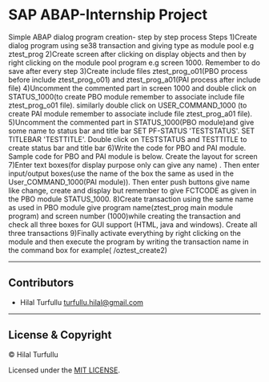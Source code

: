 # SAP ABAP-Internship Project
Simple ABAP dialog program creation- step by step process
Steps
1)Create dialog program using se38 transaction and giving type as module pool e.g ztest_prog
2)Create screen after clicking on display objects and then by right clicking on the module pool program e.g screen 1000. Remember to do save after every step
3)Create include files ztest_prog_o01(PBO process before include ztest_prog_o01) and ztest_prog_a01(PAI process after include file)
4)Uncomment the commented part in screen 1000 and double click on STATUS_1000(to create PBO module remember to associate include file ztest_prog_o01 file). similarly double click on USER_COMMAND_1000 (to create PAI module remember to associate include file ztest_prog_a01 file).
5)Uncomment the commented part in STATUS_1000(PBO module)and give some name to status bar and title bar
SET PF-STATUS 'TESTSTATUS'.
SET TITLEBAR 'TESTTITLE'.
Double click on TESTSTATUS and TESTTITLE to create status bar and title bar
6)Write the code for PBO and PAI module. Sample code for PBO and PAI module is below.
Create the layout for screen
7)Enter text boxes(for display purpose only can give any name) . Then enter input/output boxes(use the name of the box the same as used in the User_COMMAND_1000(PAI module)). Then enter push buttons give name like change, create and display but remember to give FCTCODE as given in the PBO module STATUS_1000.
8)Create transaction using the same name as used in PBO module give program name(ztest_prog main module program) and screen number (1000)while creating the transaction and check all three boxes for GUI support (HTML, java and windows). Create all three transactions
9)Finally activate everything by right clicking on the module and then execute the program by writing the transaction name in the command box for example( /oztest_create2)

---

## Contributors
- Hilal Turfullu <turfullu.hilal@gmail.com>

---

## License & Copyright
© Hilal Turfullu

Licensed under the [MIT LICENSE](LICENSE).
